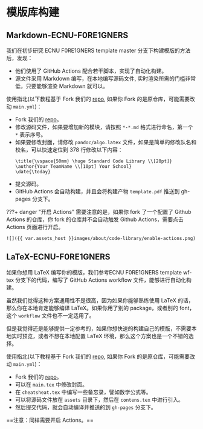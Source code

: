 # 模版库构建

## Markdown-ECNU-F0RE1GNERS

我们在初步研究 ECNU F0RE1GNERS template master 分支下构建模版的方法后，发现：

- 他们使用了 GitHub Actions 配合若干脚本，实现了自动化构建。
- 源文件采用 Markdown 编写，在本地编写源码文件, 实时渲染所需的门槛非常低，只要能够渲染 Markdown 就可以。

使用指北(以下教程基于 Fork 我们的 [repo][template-Markdown-ECNU-F0RE1GNERS-repo], 如果你 Fork 的是原仓库，可能需要改动 `main.yml`)：

- Fork 我们的 [repo][template-Markdown-ECNU-F0RE1GNERS-repo]。
- 修改源码文件，如果要增加新的模块，请按照 `*-*.md` 格式进行命名，第一个 `*` 表示序号。
- 如果要修改封面，请修改 `pandoc/algo.latex` 文件，如果是简单的修改队名和校名，可以快速定位到 378 行修改以下内容：
    ```plain
    \title{\vspace{50mm} \huge Standard Code Library \\[20pt]}
    \author{Your TeamName \\[10pt] Your School}
    \date{\today}
    ``` 
- 提交源码。
- GitHub Actions 会自动构建，并且会将构建产物 `template.pdf` 推送到 gh-pages 分支下。

???+ danger "开启 Actions"
    需要注意的是，如果你 fork 了一个配置了 Github Actions 的仓库，你 fork 的仓库并不会自动触发 Github Actions，需要点击 Actions 页面进行开启。

    ![]({{ var.assets_host }}images/about/code-library/enable-actions.png)

## LaTeX-ECNU-F0RE1GNERS

如果你想用 LaTeX 编写你的模版，我们参考ECNU F0RE1GNERS template wf-tex 分支下的代码，编写了 GitHub Actions workflow 文件，能够进行自动化构建。

虽然我们觉得这种方案通用性不是很高，因为如果你能够熟练使用 LaTeX 的话，那么你在本地肯定能够编译 LaTeX。如果你用了别的 package，或者别的 font，这个 `workflow` 文件也不一定适用了。

但是我觉得还是能够提供一定参考的，如果你想快速的构建自己的模版，不需要本地实时预览，或者不想在本地配置 LaTeX 环境，那么这个方案也是一个不错的选择。

使用指北(以下教程基于 Fork 我们的 [repo][template-LaTeX-ECNU-F0RE1GNERS-repo], 如果你 Fork 的是原仓库，可能需要改动 `main.yml`)：

- Fork 我们的 [repo][template-LaTeX-ECNU-F0RE1GNERS-repo]。
- 可以在 `main.tex` 中修改封面。
- 在 `cheatsheat.tex` 中编写一些备忘录，譬如数学公式等。
- 可以将源码文件放在 `assets` 目录下，然后在 `contens.tex` 中进行引入。
- 然后提交代码，就会自动编译并推送的到 `gh-pages` 分支下。

==注意：同样需要开启 Actions。==

[template-Markdown-ECNU-F0RE1GNERS-repo]: https://github.com/XCPCIO/template-Markdown-ECNU-F0RE1GNERS 
[template-LaTeX-ECNU-F0RE1GNERS-repo]: https://github.com/XCPCIO/template-LaTeX-ECNU-F0RE1GNERS  
